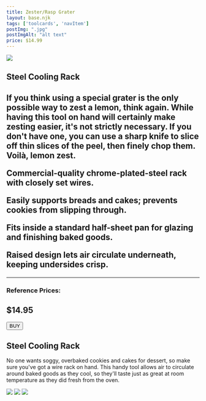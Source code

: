 ```yaml
---
title: Zester/Rasp Grater
layout: base.njk
tags: ['toolcards', 'navItem']
postImg: ".jpg"
postImgAlt: "alt text"
price: $14.99 
---
```

<section class="tool_container">
       <img src ="https://place-hold.it/600x600.jpg">
      <div class="text">
        <h1>Steel Cooling Rack <h1>
        <p>If you think using a special grater is the only possible way to zest a lemon, think again. While having this tool on hand will certainly make zesting easier, it's not strictly necessary. If you don't have one, you can use a sharp knife to slice off thin slices of the peel, then finely chop them. Voilà, lemon zest.</p>
       <p>Commercial-quality chrome-plated-steel rack with closely set wires.</p>
       <p>Easily supports breads and cakes; prevents cookies from slipping through.</p>
       <p>Fits inside a standard half-sheet pan for glazing and finishing baked goods.</p>
       <p>Raised design lets air circulate underneath, keeping undersides crisp.</p>
        <!-- <p>•Can be used repeatedly.</p> -->
        <!-- <p>•Easy-to-clean and good temperature resistance.</p> -->
        <hr />
        <!--  need add colors in the checked css-->
        <span class="fa fa-star checked"></span>
        <span class="fa fa-star checked"></span>
        <span class="fa fa-star checked"></span>
        <span class="fa fa-star"></span>
        <span class="fa fa-star"></span>
       <h3>Reference Prices: <h2>$14.95</h2> </h3> 
        <form method="get" action="https://www.williams-sonoma.com/products/steel-cooling-rack/?clickid=W-KymDX6dxyIUqTwFH03R2FbUkDzqW15W3DCWc0&irgwc=1&cm_cat=249354&cm_ven=afshoppromo&bnrid=3917500&cm_ite=&cm_pla=ir&irpid=249354"><button type ="submit">BUY</button></form>
      </div>
        </section>
    <!-- content-->
    <div class="toolbody">
        <div class="bodycontext">
         <h2>Steel Cooling Rack</h2>
         <p>No one wants soggy, overbaked cookies and cakes for dessert, so make sure you've got a wire rack on hand. This handy tool allows air to circulate around baked goods as they cool, so they'll taste just as great at room temperature as they did fresh from the oven.</p>
        </div>
        <div class="bodyimg">
         <img src ="https://place-hold.it/400x400.jpg">
          <img src ="https://place-hold.it/400x400.jpg"> 
          <img src ="https://place-hold.it/400x400.jpg"> 
        </div>
      </div>


